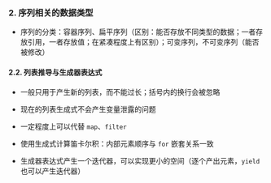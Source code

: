 ### 2. 序列相关的数据类型

- 序列的分类：容器序列、扁平序列（区别：能否存放不同类型的数据；一者存放引用，一者存放值；在紧凑程度上有区别）；可变序列，不可变序列（能否被修改）

#### 2.2. 列表推导与生成器表达式

- 一般只用于产生新的列表，而不能过长；括号内的换行会被忽略

- 现在的列表生成式不会产生变量泄露的问题

- 一定程度上可以代替 `map`、`filter`

- 使用生成式计算笛卡尔积：内部元素顺序与 `for` 嵌套关系一致

- 生成器表达式产生一个迭代器，可以实现更小的空间（逐个产出元素，`yield` 也可以产生迭代器）
